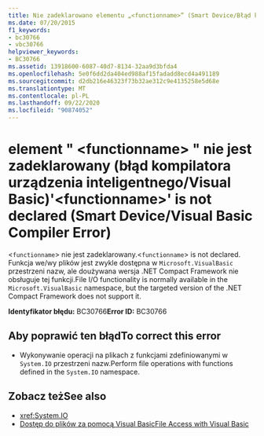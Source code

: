 ```yaml
---
title: Nie zadeklarowano elementu „<functionname>” (Smart Device/Błąd kompilatora Visual Basic)
ms.date: 07/20/2015
f1_keywords:
- bc30766
- vbc30766
helpviewer_keywords:
- BC30766
ms.assetid: 13918600-6087-40d7-8134-32aa9d3bfda4
ms.openlocfilehash: 5e0f6dd2da404ed988af15fadadd8ecd4a491189
ms.sourcegitcommit: d2db216e46323f73b32ae312c9e4135258e5d68e
ms.translationtype: MT
ms.contentlocale: pl-PL
ms.lasthandoff: 09/22/2020
ms.locfileid: "90874052"
---
```

# <a name="functionname-is-not-declared-smart-devicevisual-basic-compiler-error"></a><span data-ttu-id="3840a-102">element " \<functionname> " nie jest zadeklarowany (błąd kompilatora urządzenia inteligentnego/Visual Basic)</span><span class="sxs-lookup"><span data-stu-id="3840a-102">'\<functionname>' is not declared (Smart Device/Visual Basic Compiler Error)</span></span>

<span data-ttu-id="3840a-103"><`functionname`> nie jest zadeklarowany.</span><span class="sxs-lookup"><span data-stu-id="3840a-103"><`functionname`> is not declared.</span></span> <span data-ttu-id="3840a-104">Funkcja we/wy plików jest zwykle dostępna w `Microsoft.VisualBasic` przestrzeni nazw, ale doużywana wersja .NET Compact Framework nie obsługuje tej funkcji.</span><span class="sxs-lookup"><span data-stu-id="3840a-104">File I/O functionality is normally available in the `Microsoft.VisualBasic` namespace, but the targeted version of the .NET Compact Framework does not support it.</span></span>  
  
 <span data-ttu-id="3840a-105">**Identyfikator błędu:** BC30766</span><span class="sxs-lookup"><span data-stu-id="3840a-105">**Error ID:** BC30766</span></span>  
  
## <a name="to-correct-this-error"></a><span data-ttu-id="3840a-106">Aby poprawić ten błąd</span><span class="sxs-lookup"><span data-stu-id="3840a-106">To correct this error</span></span>  
  
- <span data-ttu-id="3840a-107">Wykonywanie operacji na plikach z funkcjami zdefiniowanymi w `System.IO` przestrzeni nazw.</span><span class="sxs-lookup"><span data-stu-id="3840a-107">Perform file operations with functions defined in the `System.IO` namespace.</span></span>  
  
## <a name="see-also"></a><span data-ttu-id="3840a-108">Zobacz też</span><span class="sxs-lookup"><span data-stu-id="3840a-108">See also</span></span>

- <xref:System.IO>
- [<span data-ttu-id="3840a-109">Dostęp do plików za pomocą Visual Basic</span><span class="sxs-lookup"><span data-stu-id="3840a-109">File Access with Visual Basic</span></span>](../../developing-apps/programming/drives-directories-files/file-access.md)

